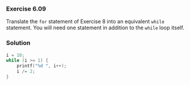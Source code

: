 ### Exercise 6.09
Translate the `for` statement of Exercise 8 into an equivalent `while`
statement. You will need one statement in addition to the `while` loop itself.

### Solution

```c
i = 10;
while (i >= 1) {
    printf("%d ", i++);
    i /= 2;
}
```
